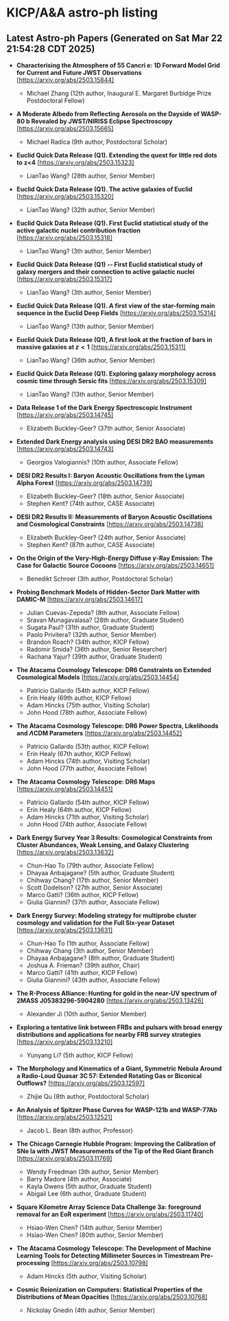 # KICP/A&A astro-ph listing

## Latest Astro-ph Papers (Generated on Sat Mar 22 21:54:28 CDT 2025)

- **Characterising the Atmosphere of 55 Cancri e: 1D Forward Model Grid for Current and Future JWST Observations**
[https://arxiv.org/abs/2503.15844]
  + Michael Zhang (12th author, Inaugural E. Margaret Burbidge Prize Postdoctoral Fellow)

- **A Moderate Albedo from Reflecting Aerosols on the Dayside of WASP-80 b Revealed by JWST/NIRISS Eclipse Spectroscopy**
[https://arxiv.org/abs/2503.15665]
  + Michael Radica (9th author, Postdoctoral Scholar)

- **Euclid Quick Data Release (Q1). Extending the quest for little red dots to z<4**
[https://arxiv.org/abs/2503.15323]
  + LianTao Wang? (28th author, Senior Member)

- **Euclid Quick Data Release (Q1). The active galaxies of Euclid**
[https://arxiv.org/abs/2503.15320]
  + LianTao Wang? (32th author, Senior Member)

- **Euclid Quick Data Release (Q1). First Euclid statistical study of the active galactic nuclei contribution fraction**
[https://arxiv.org/abs/2503.15318]
  + LianTao Wang? (3th author, Senior Member)

- **Euclid Quick Data Release (Q1) -- First Euclid statistical study of galaxy mergers and their connection to active galactic nuclei**
[https://arxiv.org/abs/2503.15317]
  + LianTao Wang? (3th author, Senior Member)

- **Euclid Quick Data Release (Q1). A first view of the star-forming main sequence in the Euclid Deep Fields**
[https://arxiv.org/abs/2503.15314]
  + LianTao Wang? (13th author, Senior Member)

- **Euclid Quick Data Release (Q1), A first look at the fraction of bars in massive galaxies at $z<1$**
[https://arxiv.org/abs/2503.15311]
  + LianTao Wang? (36th author, Senior Member)

- **Euclid Quick Data Release (Q1). Exploring galaxy morphology across cosmic time through Sersic fits**
[https://arxiv.org/abs/2503.15309]
  + LianTao Wang? (13th author, Senior Member)

- **Data Release 1 of the Dark Energy Spectroscopic Instrument**
[https://arxiv.org/abs/2503.14745]
  + Elizabeth Buckley-Geer? (37th author, Senior Associate)

- **Extended Dark Energy analysis using DESI DR2 BAO measurements**
[https://arxiv.org/abs/2503.14743]
  + Georgios Valogiannis? (10th author, Associate Fellow)

- **DESI DR2 Results I: Baryon Acoustic Oscillations from the Lyman Alpha Forest**
[https://arxiv.org/abs/2503.14739]
  + Elizabeth Buckley-Geer? (18th author, Senior Associate)
  + Stephen Kent? (74th author, CASE Associate)

- **DESI DR2 Results II: Measurements of Baryon Acoustic Oscillations and Cosmological Constraints**
[https://arxiv.org/abs/2503.14738]
  + Elizabeth Buckley-Geer? (24th author, Senior Associate)
  + Stephen Kent? (87th author, CASE Associate)

- **On the Origin of the Very-High-Energy Diffuse $γ$-Ray Emission: The Case for Galactic Source Cocoons**
[https://arxiv.org/abs/2503.14651]
  + Benedikt Schroer (3th author, Postdoctoral Scholar)

- **Probing Benchmark Models of Hidden-Sector Dark Matter with DAMIC-M**
[https://arxiv.org/abs/2503.14617]
  + Julian  Cuevas-Zepeda? (8th author, Associate Fellow)
  + Sravan Munagavalasa? (28th author, Graduate Student)
  + Sugata Paul? (31th author, Graduate Student)
  + Paolo Privitera? (32th author, Senior Member)
  + Brandon Roach? (34th author, KICP Fellow)
  + Radomir Smida? (36th author, Senior Researcher)
  + Rachana Yajur? (39th author, Graduate Student)

- **The Atacama Cosmology Telescope: DR6 Constraints on Extended Cosmological Models**
[https://arxiv.org/abs/2503.14454]
  + Patricio Gallardo (54th author, KICP Fellow)
  + Erin Healy (69th author, KICP Fellow)
  + Adam Hincks (75th author, Visiting Scholar)
  + John Hood (78th author, Associate Fellow)

- **The Atacama Cosmology Telescope: DR6 Power Spectra, Likelihoods and $Λ$CDM Parameters**
[https://arxiv.org/abs/2503.14452]
  + Patricio Gallardo (53th author, KICP Fellow)
  + Erin Healy (67th author, KICP Fellow)
  + Adam Hincks (74th author, Visiting Scholar)
  + John Hood (77th author, Associate Fellow)

- **The Atacama Cosmology Telescope: DR6 Maps**
[https://arxiv.org/abs/2503.14451]
  + Patricio Gallardo (54th author, KICP Fellow)
  + Erin Healy (64th author, KICP Fellow)
  + Adam Hincks (71th author, Visiting Scholar)
  + John Hood (74th author, Associate Fellow)

- **Dark Energy Survey Year 3 Results: Cosmological Constraints from Cluster Abundances, Weak Lensing, and Galaxy Clustering**
[https://arxiv.org/abs/2503.13632]
  + Chun-Hao To (79th author, Associate Fellow)
  + Dhayaa Anbajagane? (5th author, Graduate Student)
  + Chihway Chang? (17th author, Senior Member)
  + Scott Dodelson? (27th author, Senior Associate)
  + Marco Gatti? (36th author, KICP Fellow)
  + Giulia Giannini? (37th author, Associate Fellow)

- **Dark Energy Survey: Modeling strategy for multiprobe cluster cosmology and validation for the Full Six-year Dataset**
[https://arxiv.org/abs/2503.13631]
  + Chun-Hao To (1th author, Associate Fellow)
  + Chihway Chang (3th author, Senior Member)
  + Dhayaa Anbajagane? (8th author, Graduate Student)
  + Joshua A. Frieman? (39th author, Chair)
  + Marco Gatti? (41th author, KICP Fellow)
  + Giulia Giannini? (43th author, Associate Fellow)

- **The R-Process Alliance: Hunting for gold in the near-UV spectrum of 2MASS J05383296-5904280**
[https://arxiv.org/abs/2503.13426]
  + Alexander Ji (10th author, Senior Member)

- **Exploring a tentative link between FRBs and pulsars with broad energy distributions and applications for nearby FRB survey strategies**
[https://arxiv.org/abs/2503.13210]
  + Yunyang Li? (5th author, KICP Fellow)

- **The Morphology and Kinematics of a Giant, Symmetric Nebula Around a Radio-Loud Quasar 3C$\,$57: Extended Rotating Gas or Biconical Outflows?**
[https://arxiv.org/abs/2503.12597]
  + Zhijie Qu (8th author, Postdoctoral Scholar)

- **An Analysis of Spitzer Phase Curves for WASP-121b and WASP-77Ab**
[https://arxiv.org/abs/2503.12521]
  + Jacob L. Bean (8th author, Professor)

- **The Chicago Carnegie Hubble Program: Improving the Calibration of SNe Ia with JWST Measurements of the Tip of the Red Giant Branch**
[https://arxiv.org/abs/2503.11769]
  + Wendy Freedman (3th author, Senior Member)
  + Barry Madore (4th author, Associate)
  + Kayla Owens (5th author, Graduate Student)
  + Abigail Lee (6th author, Graduate Student)

- **Square Kilometre Array Science Data Challenge 3a: foreground removal for an EoR experiment**
[https://arxiv.org/abs/2503.11740]
  + Hsiao-Wen Chen? (14th author, Senior Member)
  + Hsiao-Wen Chen? (80th author, Senior Member)

- **The Atacama Cosmology Telescope: The Development of Machine Learning Tools for Detecting Millimeter Sources in Timestream Pre-processing**
[https://arxiv.org/abs/2503.10798]
  + Adam Hincks (5th author, Visiting Scholar)

- **Cosmic Reionization on Computers: Statistical Properties of the Distributions of Mean Opacities**
[https://arxiv.org/abs/2503.10768]
  + Nickolay Gnedin (4th author, Senior Member)

